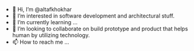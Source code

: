 - 👋 Hi, I’m @altafkhokhar
- 👀 I’m interested in software development and architectural stuff.
- 🌱 I’m currently learning ...
- 💞️ I’m looking to collaborate on build prototype and product that helps human by utilizing technology.
- 📫 How to reach me ...

<!---
altafkhokhar/altafkhokhar is a ✨ special ✨ repository because its `README.md` (this file) appears on your GitHub profile.
You can click the Preview link to take a look at your changes.
--->
